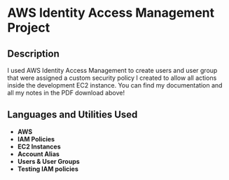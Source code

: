 <h1>AWS Identity Access Management Project</h1>

<h2>Description</h2>
 I used AWS Identity Access Management to create users and user group that
 were assigned a custom security policy I created to allow all actions inside the
 development EC2 instance. You can find my documentation and all my notes in the PDF download above!
<br />

<h2>Languages and Utilities Used</h2>

- <b>AWS</b> 
- <b>IAM Policies</b>
- <b>EC2 Instances</b>
- <b>Account Alias</b>
- <b>Users & User Groups</b>
- <b>Testing IAM policies</b>
